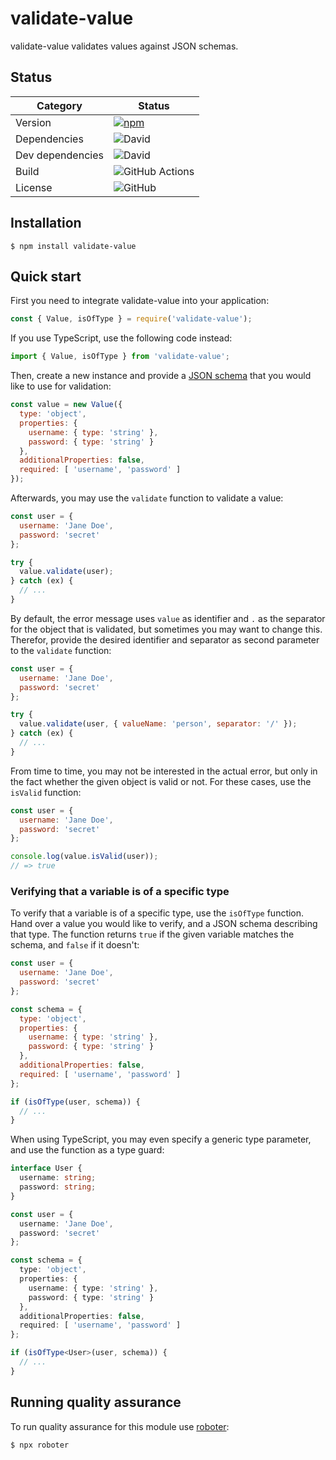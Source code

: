 # validate-value

validate-value validates values against JSON schemas.

## Status

| Category         | Status                                                                                                      |
| ---------------- | ----------------------------------------------------------------------------------------------------------- |
| Version          | [![npm](https://img.shields.io/npm/v/validate-value)](https://www.npmjs.com/package/validate-value)         |
| Dependencies     | ![David](https://img.shields.io/david/thenativeweb/validate-value)                                          |
| Dev dependencies | ![David](https://img.shields.io/david/dev/thenativeweb/validate-value)                                      |
| Build            | ![GitHub Actions](https://github.com/thenativeweb/validate-value/workflows/Release/badge.svg?branch=master) |
| License          | ![GitHub](https://img.shields.io/github/license/thenativeweb/validate-value)                                |

## Installation

```shell
$ npm install validate-value
```

## Quick start

First you need to integrate validate-value into your application:

```javascript
const { Value, isOfType } = require('validate-value');
```

If you use TypeScript, use the following code instead:

```typescript
import { Value, isOfType } from 'validate-value';
```

Then, create a new instance and provide a [JSON schema](https://json-schema.org/learn/getting-started-step-by-step.html) that you would like to use for validation:

```javascript
const value = new Value({
  type: 'object',
  properties: {
    username: { type: 'string' },
    password: { type: 'string' }
  },
  additionalProperties: false,
  required: [ 'username', 'password' ]
});
```

Afterwards, you may use the `validate` function to validate a value:

```javascript
const user = {
  username: 'Jane Doe',
  password: 'secret'
};

try {
  value.validate(user);
} catch (ex) {
  // ...
}
```

By default, the error message uses `value` as identifier and `.` as the separator for the object that is validated, but sometimes you may want to change this. Therefor, provide the desired identifier and separator as second parameter to the `validate` function:

```javascript
const user = {
  username: 'Jane Doe',
  password: 'secret'
};

try {
  value.validate(user, { valueName: 'person', separator: '/' });
} catch (ex) {
  // ...
}
```

From time to time, you may not be interested in the actual error, but only in the fact whether the given object is valid or not. For these cases, use the `isValid` function:

```javascript
const user = {
  username: 'Jane Doe',
  password: 'secret'
};

console.log(value.isValid(user));
// => true
```

### Verifying that a variable is of a specific type

To verify that a variable is of a specific type, use the `isOfType` function. Hand over a value you would like to verify, and a JSON schema describing that type. The function returns `true` if the given variable matches the schema, and `false` if it doesn't:

```javascript
const user = {
  username: 'Jane Doe',
  password: 'secret'
};

const schema = {
  type: 'object',
  properties: {
    username: { type: 'string' },
    password: { type: 'string' }
  },
  additionalProperties: false,
  required: [ 'username', 'password' ]
};

if (isOfType(user, schema)) {
  // ...
}
```

When using TypeScript, you may even specify a generic type parameter, and use the function as a type guard:

```typescript
interface User {
  username: string;
  password: string;
}

const user = {
  username: 'Jane Doe',
  password: 'secret'
};

const schema = {
  type: 'object',
  properties: {
    username: { type: 'string' },
    password: { type: 'string' }
  },
  additionalProperties: false,
  required: [ 'username', 'password' ]
};

if (isOfType<User>(user, schema)) {
  // ...
}
```

## Running quality assurance

To run quality assurance for this module use [roboter](https://www.npmjs.com/package/roboter):

```shell
$ npx roboter
```
